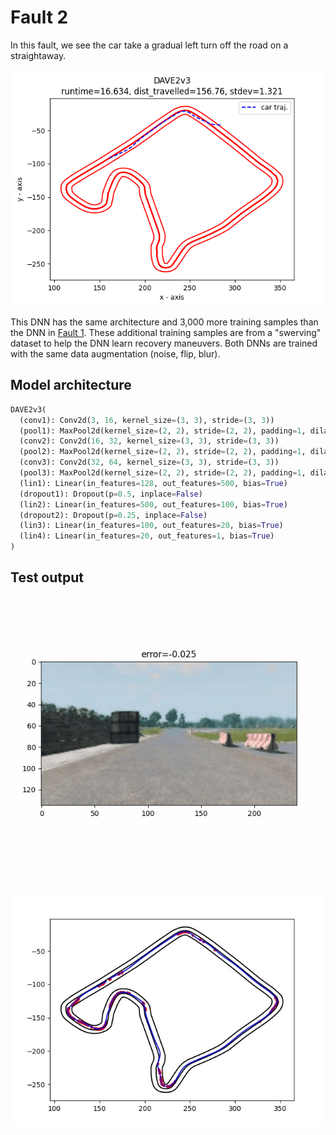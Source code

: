 # Fault 2

In this fault, we see the car take a gradual left turn off the road on a straightaway.

![](model-DAVE2v3-lr1e4-100epoch-batch64-lossMSE-28Ksamples-135x240-noiseflipblur.pt-fault-traj.png)

This DNN has the same architecture and 3,000 more training samples than the DNN in [Fault 1](../Fault1).
These additional training samples are from a "swerving" dataset to help the DNN learn recovery maneuvers.
Both DNNs are trained with the same data augmentation (noise, flip, blur).


## Model architecture

```python
DAVE2v3(
  (conv1): Conv2d(3, 16, kernel_size=(3, 3), stride=(3, 3))
  (pool1): MaxPool2d(kernel_size=(2, 2), stride=(2, 2), padding=1, dilation=1, ceil_mode=False)
  (conv2): Conv2d(16, 32, kernel_size=(3, 3), stride=(3, 3))
  (pool2): MaxPool2d(kernel_size=(2, 2), stride=(2, 2), padding=1, dilation=1, ceil_mode=False)
  (conv3): Conv2d(32, 64, kernel_size=(3, 3), stride=(3, 3))
  (pool3): MaxPool2d(kernel_size=(2, 2), stride=(2, 2), padding=1, dilation=1, ceil_mode=False)
  (lin1): Linear(in_features=128, out_features=500, bias=True)
  (dropout1): Dropout(p=0.5, inplace=False)
  (lin2): Linear(in_features=500, out_features=100, bias=True)
  (dropout2): Dropout(p=0.25, inplace=False)
  (lin3): Linear(in_features=100, out_features=20, bias=True)
  (lin4): Linear(in_features=20, out_features=1, bias=True)
)
```

## Test output

![Error on lefthand turn](testoutput/fault2-testoutput.gif)

![Error threshold 0.1](fault2-weak-points.jpg)